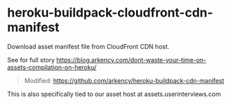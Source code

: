 # heroku-buildpack-cloudfront-cdn-manifest

Download asset manifest file from CloudFront CDN host.

See for full story
https://blog.arkency.com/dont-waste-your-time-on-assets-compilation-on-heroku/

> Modified:
https://github.com/arkency/heroku-buildpack-cdn-manifest

This is also specifically tied to our asset host at 
assets.userinterviews.com
